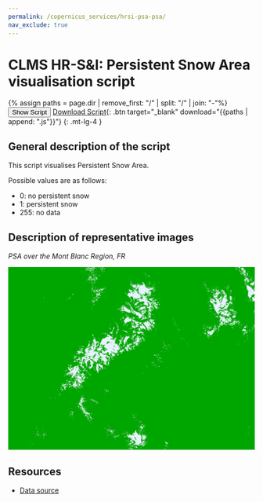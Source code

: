 ```yaml
---
permalink: /copernicus_services/hrsi-psa-psa/
nav_exclude: true
---
```


# CLMS HR-S&I: Persistent Snow Area visualisation script

{% assign paths = page.dir | remove_first: "/" | split: "/" | join: "-"%}
<button class="btn btn-primary" id="toggle-script" onclick="toggleScript()">Show Script</button>
[Download Script](script.js){: .btn target="_blank" download="{{paths | append: ".js"}}"}
{: .mt-lg-4 }

<div id="script" style="display:none;"> 
{% highlight javascript %}
{% include_relative script.js %}
{% endhighlight %}
</div>

## General description of the script  
This script visualises Persistent Snow Area. 

Possible values
are as follows:
- 0: no persistent snow
- 1: persistent snow
- 255: no data

  
## Description of representative images
*PSA over the Mont Blanc Region, FR* 

![PSA](fig/figure.png)  

## Resources

- [Data source](https://land.copernicus.eu/pan-european/biophysical-parameters/high-resolution-snow-and-ice-monitoring/snow-products)

